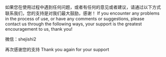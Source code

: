 如果您在使用过程中遇到任何问题，或者有任何的意见或者建议，请通过以下方式联系我们，您的支持是对我们最大鼓励，感谢！
If you encounter any problems in the process of use, or have any comments or suggestions, please contact us through the following ways, your support is the greatest encouragement to us, thank you!

微信：shejishi2
    
再次感谢您的支持
Thank you again for your support

